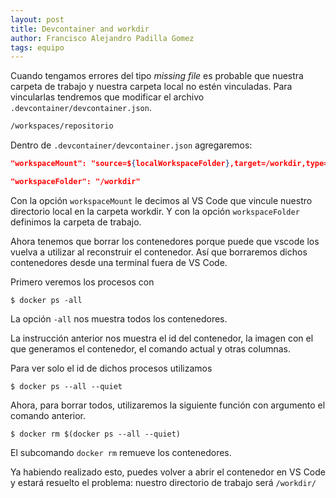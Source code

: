```yaml
---
layout: post
title: Devcontainer and workdir
author: Francisco Alejandro Padilla Gomez
tags: equipo
---
```

Cuando tengamos errores del tipo _missing file_ es probable que nuestra carpeta de trabajo y nuestra
carpeta local no estén vinculadas. Para vincularlas tendremos que modificar el archivo
`.devcontainer/devcontainer.json`.
```bash
/workspaces/repositorio
```
Dentro de `.devcontainer/devcontainer.json` agregaremos:
```json
"workspaceMount": "source=${localWorkspaceFolder},target=/workdir,type=bind",

"workspaceFolder": "/workdir"
```
Con la opción `workspaceMount` le decimos al VS Code que vincule nuestro directorio local en la
carpeta workdir. Y con la opción `workspaceFolder` definimos la carpeta de trabajo.

Ahora tenemos que borrar los contenedores porque puede que vscode los vuelva a utilizar al
reconstruir el contenedor. Así que borraremos dichos contenedores desde una terminal fuera de
VS Code.

Primero veremos los procesos con
```shell
$ docker ps -all
```
La opción `-all` nos muestra todos los contenedores.

La instrucción anterior nos muestra el id del contenedor, la imagen con el que generamos el
contenedor, el comando actual y otras columnas.

Para ver solo el id de dichos procesos utilizamos 
```shell
$ docker ps --all --quiet
```
Ahora, para borrar todos, utilizaremos la siguiente función con argumento el comando anterior.
```shell
$ docker rm $(docker ps --all --quiet)
```
El subcomando `docker rm` remueve los contenedores.

Ya habiendo realizado esto, puedes volver a abrir el contenedor en VS Code y estará resuelto el
problema: nuestro directorio de trabajo será `/workdir/`